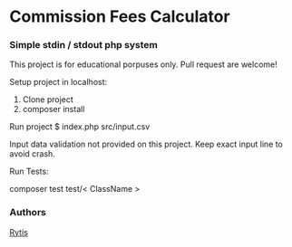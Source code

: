 
# Commission Fees Calculator
### Simple stdin / stdout php system

This project is for educational porpuses only. Pull request are welcome!

Setup project in localhost: 

1. Clone project
2. composer install

Run project
$ index.php src/input.csv

Input data validation not provided on this project. Keep exact input line to avoid crash.

Run Tests:

composer test test/< ClassName >


### Authors
[Rytis](https://github.com/Ryttis)